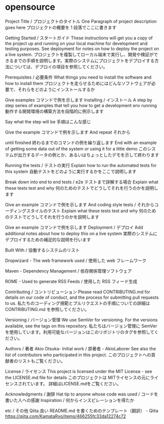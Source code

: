 # opensource
Project Title / プロジェクトのタイトル
One Paragraph of project description goes here
プロジェクトの概要を 1 段落でここに書きます

Getting Started / スタートガイド
These instructions will get you a copy of the project up and running on your local machine for development and testing purposes. See deployment for notes on how to deploy the project on a live system.
プロジェクトを複製してローカル端末で実行し、開発や検証ができるまでの手順を説明します。実際のシステムにプロジェクトをデプロイする方法については、デプロイの項目を参照してください。

Prerequisites / 必要条件
What things you need to install the software and how to install them
プロジェクトを走らせるためにはどんなソフトウェアが必要で、それらをどのようにインストールするか

Give examples
コマンドで例を示します
Installing / インストール
A step by step series of examples that tell you how to get a development env running
動作する開発環境の構築方法を段階的に例示します

Say what the step will be
手順はこんな感じ

Give the example
コマンドで例を示します
And repeat
それから

until finished
終わるまでのコマンドの例を繰り返します
End with an example of getting some data out of the system or using it for a little demo
このシステムが出力するデータの例とか、あるいはちょっとしたデモを示して終わります

Running the tests / テストの実行
Explain how to run the automated tests for this system
自動テストをどのように実行するかをここで説明します

Break down into end to end tests / e2e テストまで詳解する場合
Explain what these tests test and why
何のためのテストでどうしてそれを行うのかを説明します

Give an example
コマンドで例を示します
And coding style tests / それからコーディングスタイルのテスト
Explain what these tests test and why
何のためのテストでどうしてそれを行うのかを説明します

Give an example
コマンドで例を示します
Deployment / デプロイ
Add additional notes about how to deploy this on a live system
実際のシステムにデプロイするための補足的な説明を行います

Built With / 協働するシステムのリスト

Dropwizard - The web framework used / 使用した web フレームワーク

Maven - Dependency Management / 依存関係管理ソフトウェア

ROME - Used to generate RSS Feeds / 使用した RSS フィード生成

Contributing / コントリビューション
Please read CONTRIBUTING.md for details on our code of conduct, and the process for submitting pull requests to us.
私たちのコーディング規範とプルリクエストの手順についての詳細はCONTRIBUTING.md を参照してください。

Versioning / バージョン管理
We use SemVer for versioning. For the versions available, see the tags on this repository.
私たちはバージョン管理に SemVerを使用しています。利用可能なバージョンはこのリポジトリのタグを参照してください。

Authors / 著者
Akio Otsuka- Initial work / 原著者 - AkioLaborer
See also the list of contributors who participated in this project.
このプロジェクトへの貢献者のリストもご覧ください。

License / ライセンス
This project is licensed under the MIT License - see the LICENSE.md file for details
このプロジェクトは MITライセンスの元にライセンスされています。 詳細はLICENSE.mdをご覧ください。

Acknowledgments / 謝辞
Hat tip to anyone whose code was used / コードを書いた人への感謝
Inspiration / 何からインスピレーションを得たか

etc / その他
Qiita.良い README.md を書くためのテンプレート（翻訳） - Qiita
https://qiita.com/KamataRyo/items/466255fc33da12274c72

